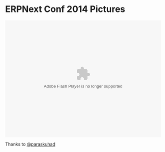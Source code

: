 # ERPNext Conf 2014 Pictures

<object width="500" height="375"> <param name="flashvars" value="offsite=true&lang=en-us&page_show_url=%2Fphotos%2F127348849%40N05%2Fsets%2F72157647632481360%2Fshow%2F&page_show_back_url=%2Fphotos%2F127348849%40N05%2Fsets%2F72157647632481360%2F&set_id=72157647632481360&jump_to="></param> <param name="movie" value="https://www.flickr.com/apps/slideshow/show.swf?v=1811922554"></param> <param name="allowFullScreen" value="true"></param><embed type="application/x-shockwave-flash" src="https://www.flickr.com/apps/slideshow/show.swf?v=1811922554" allowFullScreen="true" flashvars="offsite=true&lang=en-us&page_show_url=%2Fphotos%2F127348849%40N05%2Fsets%2F72157647632481360%2Fshow%2F&page_show_back_url=%2Fphotos%2F127348849%40N05%2Fsets%2F72157647632481360%2F&set_id=72157647632481360&jump_to=" width="500" height="375"></embed></object>

Thanks to [@paraskuhad](https://twitter.com/paraskuhad)
